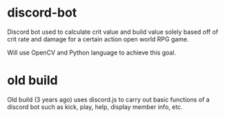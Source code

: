# discord-bot
Discord bot used to calculate crit value and build value solely based off of crit rate and damage for a certain action open world RPG game.

Will use OpenCV and Python language to achieve this goal.

# old build
Old build (3 years ago) uses discord.js to carry out basic functions of a discord bot such as kick, play, help, display member info, etc.

